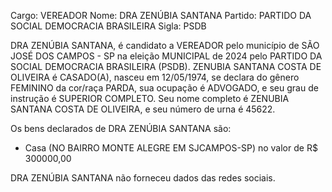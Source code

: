Cargo: VEREADOR
Nome: DRA ZENÚBIA SANTANA
Partido: PARTIDO DA SOCIAL DEMOCRACIA BRASILEIRA
Sigla: PSDB

DRA ZENÚBIA SANTANA, é candidato a VEREADOR pelo município de SÃO JOSÉ DOS CAMPOS - SP na eleição MUNICIPAL de 2024 pelo PARTIDO DA SOCIAL DEMOCRACIA BRASILEIRA (PSDB).
ZENUBIA SANTANA COSTA DE OLIVEIRA é CASADO(A), nasceu em 12/05/1974, se declara do gênero FEMININO da cor/raça PARDA, sua ocupação é ADVOGADO, e seu grau de instrução é SUPERIOR COMPLETO.
Seu nome completo é ZENUBIA SANTANA COSTA DE OLIVEIRA, e seu número de urna é 45622.

Os bens declarados de DRA ZENÚBIA SANTANA são: 
- Casa (NO BAIRRO MONTE ALEGRE EM SJCAMPOS-SP) no valor de R$ 300000,00

DRA ZENÚBIA SANTANA não forneceu dados das redes sociais.